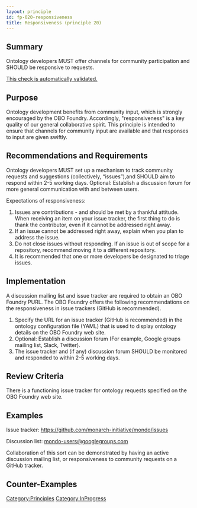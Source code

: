 ```yaml
---
layout: principle
id: fp-020-responsiveness
title: Responsiveness (principle 20)
---
```


Summary
-------
Ontology developers MUST offer channels for community participation and SHOULD be responsive to requests. 

[This check is automatically validated.](checks/fp_020)

Purpose
-------
Ontology development benefits from community input, which is strongly encouraged by the OBO Foundry. Accordingly, "responsiveness" is a key quality of our general collaborative spirit. This principle is intended to ensure that channels for community input are available and that responses to input are given swiftly. 

Recommendations and Requirements
------- 
Ontology developers MUST set up a mechanism to track community requests and suggestions (collectively, “issues”),and SHOULD aim to respond within 2-5 working days. Optional: Establish a discussion forum for more general communication with and between users.

Expectations of responsiveness:
1. Issues are contributions - and should be met by a thankful attitude. When receiving an item on your issue tracker, the first thing to do is thank the contributor, even if it cannot be addressed right away. 
2. If an issue cannot be addressed right away, explain when you plan to address the issue. 
3. Do not close issues without responding. If an issue is out of scope for a repository, recommend moving it to a different repository.
4. It is recommended that one or more developers be designated to triage issues.

Implementation
-------
A discussion mailing list and issue tracker are required to obtain an OBO Foundry PURL. The OBO Foundry offers the following recommendations on the responsiveness in issue trackers (GitHub is recommended).

1. Specify the URL for an issue tracker (GitHub is recommended) in the ontology configuration file (YAML) that is used to display ontology details on the OBO Foundry web site.
2. Optional: Establish a discussion forum (For example, Google groups mailing list, Slack, Twitter).
3. The issue tracker and (if any) discussion forum SHOULD be monitored and responded to within 2-5 working days.

Review Criteria
-------
There is a functioning issue tracker for ontology requests specified on the OBO Foundry web site. 

Examples
--------

Issue tracker: https://github.com/monarch-initiative/mondo/issues  

Discussion list: mondo-users@googlegroups.com  

Collaboration of this sort can be demonstrated by having an active discussion mailing list, or responsiveness to community requests on a GitHub tracker.  


Counter-Examples
----------------

<Category:Principles> <Category:InProgress>

